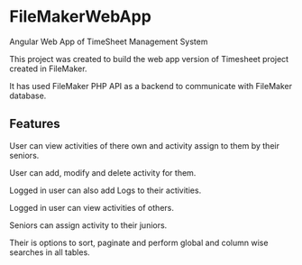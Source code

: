 # FileMakerWebApp
 Angular Web App of TimeSheet Management System
 
This project was created to build the web app version of Timesheet project created in FileMaker.

It has used FileMaker PHP API as a backend to communicate with FileMaker database.

## Features
User can view activities of there own and activity assign to them by their seniors.

User can add, modify and delete activity for them.

Logged in user can also add Logs to their activities.

Logged in user can view activities of others.

Seniors can assign activity to their juniors.

Their is options to sort, paginate and perform global and column wise searches in all tables.
